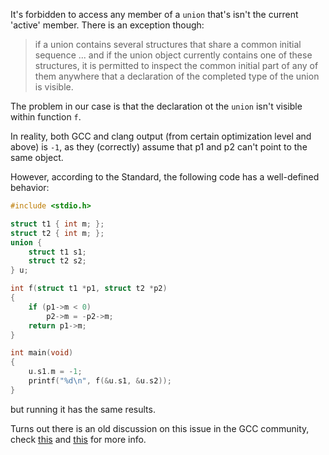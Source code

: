 It's forbidden to access any member of a `union` that's isn't the current 'active' member.
There is an exception though:

> if a union contains several structures that share a common initial sequence ... and if the union object currently contains one of these structures, it is permitted to inspect the common initial part of any of them anywhere that a declaration of the completed type of the union is visible.

The problem in our case is that the declaration ot the `union` isn't visible within function `f`.

In reality, both GCC and clang output (from certain optimization level and above) is `-1`, as they (correctly) assume that p1 and p2 can't point to the same object.

However, according to the Standard, the following code has a well-defined behavior:

```c
#include <stdio.h>

struct t1 { int m; };
struct t2 { int m; };
union {
    struct t1 s1;
    struct t2 s2;
} u;

int f(struct t1 *p1, struct t2 *p2)
{
    if (p1->m < 0)
        p2->m = -p2->m;
    return p1->m;
}

int main(void)
{
    u.s1.m = -1;
    printf("%d\n", f(&u.s1, &u.s2));
}
```

but running it has the same results.

Turns out there is an old discussion on this issue in the GCC community, check [this](https://gcc.gnu.org/bugzilla/show_bug.cgi?id=14319) and [this](https://gcc.gnu.org/bugzilla/show_bug.cgi?id=65892) for more info.

